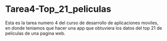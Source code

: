 # Tarea4-Top_21_peliculas
Esta es la tarea numero 4 del curso de desarrollo de aplicaciones moviles, en donde teniamos que hacer una app que obtuviera los datos del top 21 de peliculas de una pagina web.
